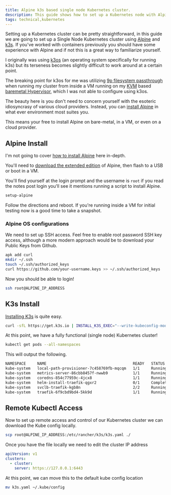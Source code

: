 ```yaml
---
title: Alpine k3s based single node Kubernetes cluster.
description: This guide shows how to set up a Kubernetes node with Alpine
tags: technical,kubernetes
---
```


Setting up a Kubernetes cluster can be pretty straightforward, in this guide we
are going to set up a Single Node Kubernetes cluster using
[Alpine](https://alpinelinux.org/about/) and [k3s](https://k3s.io/). If you've
worked with containers previously you should have some experience with Alpine
and if not this is a great way to familiarize yourself.

I originally was using [k3os](https://github.com/rancher/k3os) (an operating
system specifically for running k3s) but its terseness becomes slightly
difficult to work around at a certain point.

The breaking point for k3os for me was utilizing
[9p filesystem passthrough](https://wiki.qemu.org/Documentation/9psetup) when
running my cluster from inside a VM running on my
[KVM](https://en.wikipedia.org/wiki/Kernel-based_Virtual_Machine) based
[baremetal Hypervisor](https://en.wikipedia.org/wiki/Hypervisor), which I was
not able to configure using k3os.

The beauty here is you don't need to concern yourself with the esoteric
idiosyncrasy of various cloud providers. Instead, you can
[install Alpine](https://wiki.alpinelinux.org/wiki/Installation) in what ever
environment most suites you.

This means your free to install Alpine on bare-metal, in a VM, or even on a
cloud provider.

## Alpine Install

I'm not going to cover
[how to install Alpine](https://wiki.alpinelinux.org/wiki/Installation) here
in-depth.

You'll need to
[download the extended edition](https://alpinelinux.org/downloads/) of Alpine,
then flash to a USB or boot in a VM.

You'll find yourself at the login prompt and the username is `root` if you read
the notes post login you'll see it mentions running a script to install Alpine.

```bash
setup-alpine
```

Follow the directions and reboot. If you're running inside a VM for initial
testing now is a good time to take a snapshot.

### Alpine OS configurations

We need to set up SSH access. Feel free to enable root password SSH key access,
although a more modern approach would be to download your Public Keys from
Github.

```bash
apk add curl
mkdir ~/.ssh
touch ~/.ssh/authorized_keys
curl https://github.com/your-username.keys >> ~/.ssh/authorized_keys
```

Now you should be able to login!

```bash
ssh root@ALPINE_IP_ADDRESS
```

## K3s Install

[Installing K3s](https://github.com/k3s-io/k3s#quick-start---install-script) is
quite easy.

```bash
curl -sfL https://get.k3s.io | INSTALL_K3S_EXEC="--write-kubeconfig-mode 644" sh -
```

At this point, we have a fully functional (single node) Kubernetes cluster!

```bash
kubectl get pods --all-namespaces
```

This will output the following.

```bash
NAMESPACE     NAME                                      READY   STATUS      RESTARTS   AGE
kube-system   local-path-provisioner-7c458769fb-mqcqm   1/1     Running     0          18m
kube-system   metrics-server-86cbb8457f-nwwb9           1/1     Running     0          18m
kube-system   coredns-854c77959c-4jcx8                  1/1     Running     0          18m
kube-system   helm-install-traefik-qgxr2                0/1     Completed   0          18m
kube-system   svclb-traefik-kgb8n                       2/2     Running     0          18m
kube-system   traefik-6f9cbd9bd4-5kk9d                  1/1     Running     0          18m
```

## Remote Kubectl Access

Now to set up remote access and control of our Kubernetes cluster we can
download the Kube config locally.

```bash
scp root@ALPINE_IP_ADDRESS:/etc/rancher/k3s/k3s.yaml ./
```

Once you have the file locally we need to edit the cluster IP address

```yaml
apiVersion: v1
clusters:
  - cluster:
    server: https://127.0.0.1:6443
```

At this point, we can move this to the default kube config location

```bash
mv k3s.yaml ~/.kube/config
```
